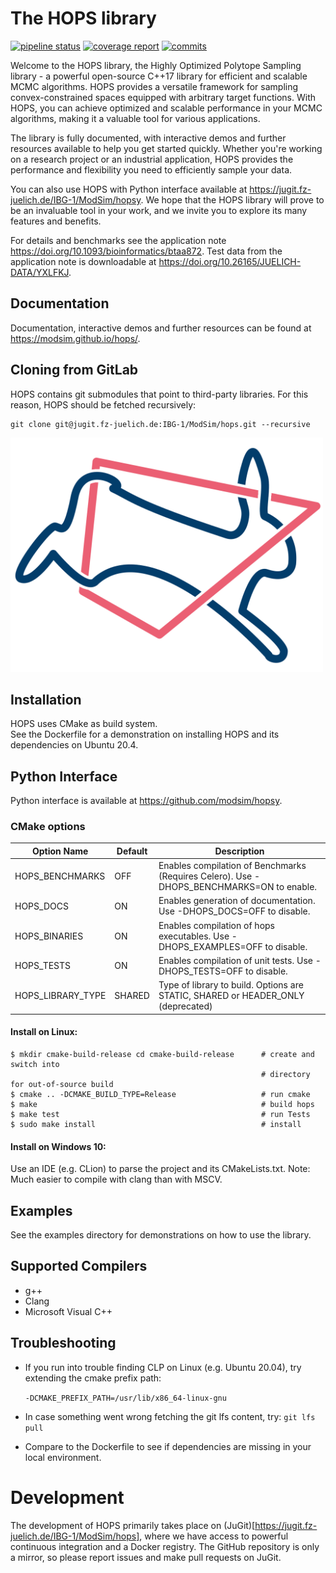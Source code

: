 # The HOPS library

[![pipeline status](https://jugit.fz-juelich.de/IBG-1/ModSim/hops/badges/main/pipeline.svg)](https://jugit.fz-juelich.de/IBG-1/ModSim/hops/-/commits/main)
[![coverage report](https://jugit.fz-juelich.de/IBG-1/ModSim/hops/badges/main/coverage.svg)](https://jugit.fz-juelich.de/IBG-1/ModSim/hops/-/commits/main)
[![commits](https://jugit.fz-juelich.de/IBG-1/ModSim/hops/-/jobs/artifacts/main/raw/commits.svg?job=create_badges)](https://jugit.fz-juelich.de/IBG-1/ModSim/hops/-/commits/main)


Welcome to the HOPS library, the Highly Optimized Polytope Sampling library - a powerful open-source C++17 library for efficient and scalable MCMC algorithms. HOPS provides a versatile framework for sampling convex-constrained spaces equipped with arbitrary target functions. With HOPS, you can achieve optimized and scalable performance in your MCMC algorithms, making it a valuable tool for various applications.

The library is fully documented, with interactive demos and further resources available to help you get started quickly. Whether you're working on a research project or an industrial application, HOPS provides the performance and flexibility you need to efficiently sample your data.

You can also use HOPS with Python interface available at https://jugit.fz-juelich.de/IBG-1/ModSim/hopsy.
We hope that the HOPS library will prove to be an invaluable tool in your work, and we invite you to explore its many features and benefits.

For details and benchmarks see the application note https://doi.org/10.1093/bioinformatics/btaa872.
Test data from the application note is downloadable at https://doi.org/10.26165/JUELICH-DATA/YXLFKJ.

## Documentation

Documentation, interactive demos and further resources can be found at https://modsim.github.io/hops/.

## Cloning from GitLab

HOPS contains git submodules that point to third-party libraries.
For this reason, HOPS should be fetched recursively:

```
git clone git@jugit.fz-juelich.de:IBG-1/ModSim/hops.git --recursive
```

<img src="hops.png" alt="HOPS Logo" width="500"/>


## Installation

HOPS uses CMake as build system.  
See the Dockerfile for a demonstration on installing HOPS and its dependencies on Ubuntu 20.4.

## Python Interface

Python interface is available at https://github.com/modsim/hopsy.

### CMake options

| Option Name               | Default   | Description                                                                                               |
| ------------------------- | --------- | --------------------------------------------------------------------------------------------------------- |
| HOPS\_BENCHMARKS          |       OFF | Enables compilation of Benchmarks (Requires Celero). Use -DHOPS\_BENCHMARKS=ON to enable.                 |
| HOPS\_DOCS                |        ON | Enables generation of documentation. Use -DHOPS\_DOCS=OFF to disable.                                     |
| HOPS\_BINARIES            |        ON | Enables compilation of hops executables. Use -DHOPS\_EXAMPLES=OFF to disable.                             |
| HOPS\_TESTS               |        ON | Enables compilation of unit tests. Use -DHOPS\_TESTS=OFF to disable.                                      |
| HOPS\_LIBRARY\_TYPE       |    SHARED | Type of library to build. Options are STATIC, SHARED or HEADER\_ONLY (deprecated)                         |


#### Install on Linux:

```
$ mkdir cmake-build-release cd cmake-build-release      # create and switch into 
                                                        # directory for out-of-source build
$ cmake .. -DCMAKE_BUILD_TYPE=Release                   # run cmake
$ make                                                  # build hops
$ make test                                             # run Tests
$ sudo make install                                     # install
```


#### Install on Windows 10:

Use an IDE (e.g. CLion) to parse the project and its CMakeLists.txt.
Note: Much easier to compile with clang than with MSCV.


## Examples

See the examples directory for demonstrations on how to use the library.


## Supported Compilers
* g++
* Clang
* Microsoft Visual C++


## Troubleshooting

* If you run into trouble finding CLP on Linux (e.g. Ubuntu 20.04), try extending the cmake prefix path:

    ```-DCMAKE_PREFIX_PATH=/usr/lib/x86_64-linux-gnu```

* In case something went wrong fetching the git lfs content, try:
	```git lfs pull```

* Compare to the Dockerfile to see if dependencies are missing in your local environment.


# Development

The development of HOPS primarily takes place on (JuGit)[https://jugit.fz-juelich.de/IBG-1/ModSim/hops], where we have access to powerful continuous integration and a Docker registry. The GitHub repository is only a mirror, so please report issues and make pull requests on JuGit.
